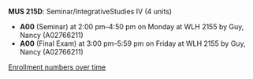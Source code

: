 **MUS 215D**: Seminar/IntegrativeStudies IV (4 units)

- **A00** (Seminar) at 2:00 pm–4:50 pm on Monday at WLH 2155 by Guy, Nancy (A02766211)
- **A00** (Final Exam) at 3:00 pm–5:59 pm on Friday at WLH 2155 by Guy, Nancy (A02766211)

[Enrollment numbers over time](./MUS215D.tsv)
